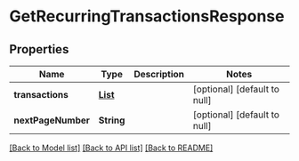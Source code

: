 # GetRecurringTransactionsResponse
## Properties

| Name | Type | Description | Notes |
|------------ | ------------- | ------------- | -------------|
| **transactions** | [**List**](PlaidAccountRecurringTransaction.md) |  | [optional] [default to null] |
| **nextPageNumber** | **String** |  | [optional] [default to null] |

[[Back to Model list]](../README.md#documentation-for-models) [[Back to API list]](../README.md#documentation-for-api-endpoints) [[Back to README]](../README.md)

